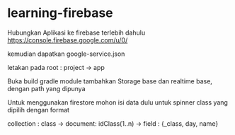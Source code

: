 # learning-firebase

Hubungkan Aplikasi ke firebase terlebih dahulu
https://console.firebase.google.com/u/0/

kemudian dapatkan google-service.json

letakan pada root : project -> app

Buka build gradle module tambahkan Storage base dan realtime base, dengan path yang dipunya


Untuk menggunakan firestore mohon isi data dulu untuk spinner class yang dipilih dengan format

collection : class -> document: idClass(1..n) -> field : {_class, day, name}
